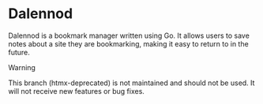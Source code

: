 # Dalennod

Dalennod is a bookmark manager written using Go. It allows users to save notes about a site they are bookmarking, making it easy to return to in the future.

> [!WARNING]
> This branch (htmx-deprecated) is not maintained and should not be used. It will not receive new features or bug fixes.
